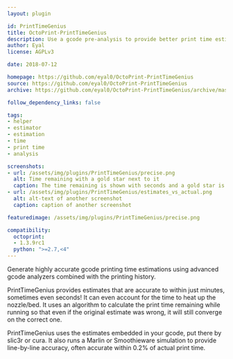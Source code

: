 ```yaml
---
layout: plugin

id: PrintTimeGenius
title: OctoPrint-PrintTimeGenius
description: Use a gcode pre-analysis to provide better print time estimation
author: Eyal
license: AGPLv3

date: 2018-07-12

homepage: https://github.com/eyal0/OctoPrint-PrintTimeGenius
source: https://github.com/eyal0/OctoPrint-PrintTimeGenius
archive: https://github.com/eyal0/OctoPrint-PrintTimeGenius/archive/master.zip

follow_dependency_links: false

tags:
- helper
- estimator
- estimation
- time
- print time
- analysis

screenshots:
- url: /assets/img/plugins/PrintTimeGenius/precise.png
  alt: Time remaining with a gold star next to it
  caption: The time remaining is shown with seconds and a gold star is visible when Genius is working
- url: /assets/img/plugins/PrintTimeGenius/estimates_vs_actual.png
  alt: alt-text of another screenshot
  caption: caption of another screenshot

featuredimage: /assets/img/plugins/PrintTimeGenius/precise.png

compatibility:
  octoprint:
  - 1.3.9rc1
  python: ">=2.7,<4"
---
```


Generate highly accurate gcode printing time estimations using advanced gcode analyzers combined with the printing history.

PrintTimeGenius provides estimates that are accurate to within just minutes, sometimes even seconds!  It can even account for the time to heat up the nozzle/bed.  It uses an algorithm to calculate the print time remaining while running so that even if the original estimate was wrong, it will still converge on the correct one.

PrintTimeGenius uses the estimates embedded in your gcode, put there by slic3r or cura.  It also runs a Marlin or Smoothieware simulation to provide line-by-line accuracy, often accurate within 0.2% of actual print time.
